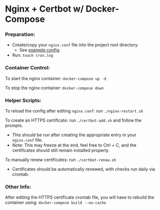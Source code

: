 # Nginx + Certbot w/ Docker-Compose

### Preparation:
- Create/copy your `nginx.conf` file into the project root directory. 
  - See [example config](https://github.com/jpoles1/nginx-docker-compose/blob/master/example.nginx.conf).
- Run: `touch cron.log`

### Container Control:

To start the nginx container: `docker-compose up -d`

To stop the nginx container: `docker-compose down`

### Helper Scripts:

To reload the config after editing `nginx.conf`: run `./nginx-restart.sh`

To create an HTTPS certificate: run `./certbot-add.sh` and follow the prompts.
  - This should be run after creating the appropriate entry in your `nginx.conf` file.
  - Note: This may freeze at the end, feel free to Ctrl + C, and the certificates should still remain installed properly.

To manually renew certificates: run `./certbot-renew.sh`
  - Certificates should be automatically renewed, with checks run daily via crontab.
  
  
### Other Info:

After editing the HTTPS certificate crontab file, you will have to rebuild the container using: `docker-compose build --no-cache`
